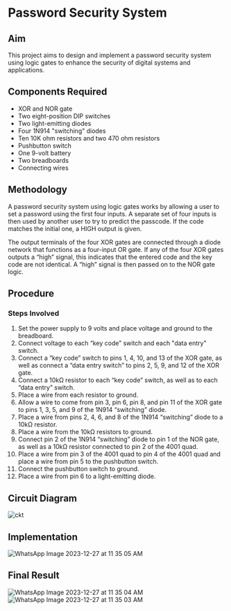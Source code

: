 # Password Security System

## Aim
This project aims to design and implement a password security system using logic gates to enhance the security of digital systems and applications.

## Components Required
- XOR and NOR gate
- Two eight-position DIP switches
- Two light-emitting diodes
- Four 1N914 "switching" diodes
- Ten 10K ohm resistors and two 470 ohm resistors
- Pushbutton switch
- One 9-volt battery
- Two breadboards
- Connecting wires

## Methodology
A password security system using logic gates works by allowing a user to set a password using the first four inputs. A separate set of four inputs is then used by another user to try to predict the passcode. If the code matches the initial one, a HIGH output is given.

The output terminals of the four XOR gates are connected through a diode network that functions as a four-input OR gate. If any of the four XOR gates outputs a “high” signal, this indicates that the entered code and the key code are not identical. A “high” signal is then passed on to the NOR gate logic.

## Procedure
### Steps Involved
1. Set the power supply to 9 volts and place voltage and ground to the breadboard.
2. Connect voltage to each “key code” switch and each "data entry" switch.
3. Connect a “key code” switch to pins 1, 4, 10, and 13 of the XOR gate, as well as connect a “data entry switch” to pins 2, 5, 9, and 12 of the XOR gate.
4. Connect a 10kΩ resistor to each “key code” switch, as well as to each “data entry” switch.
5. Place a wire from each resistor to ground.
6. Allow a wire to come from pin 3, pin 6, pin 8, and pin 11 of the XOR gate to pins 1, 3, 5, and 9 of the 1N914 “switching” diode.
7. Place a wire from pins 2, 4, 6, and 8 of the 1N914 “switching” diode to a 10kΩ resistor.
8. Place a wire from the 10kΩ resistors to ground.
9. Connect pin 2 of the 1N914 “switching” diode to pin 1 of the NOR gate, as well as a 10kΩ resistor connected to pin 2 of the 4001 quad.
10. Place a wire from pin 3 of the 4001 quad to pin 4 of the 4001 quad and place a wire from pin 5 to the pushbutton switch.
11. Connect the pushbutton switch to ground.
12. Place a wire from pin 6 to a light-emitting diode.
## Circuit Diagram
![ckt](https://github.com/Eunoianivi123/Password-Security-Checker/assets/106133263/e270c849-b723-4945-a47a-ece212d08e7a)
## Implementation 
![WhatsApp Image 2023-12-27 at 11 35 05 AM](https://github.com/Eunoianivi123/Password-Security-Checker/assets/106133263/588b33a1-bd93-4d30-8f40-f15ae2da546c)
## Final Result
![WhatsApp Image 2023-12-27 at 11 35 04 AM](https://github.com/Eunoianivi123/Password-Security-Checker/assets/106133263/a2097a1b-33c1-4be4-850b-812def800d8d)
![WhatsApp Image 2023-12-27 at 11 35 03 AM](https://github.com/Eunoianivi123/Password-Security-Checker/assets/106133263/a1ccbf13-8b52-4325-bf57-86de4080412e)
